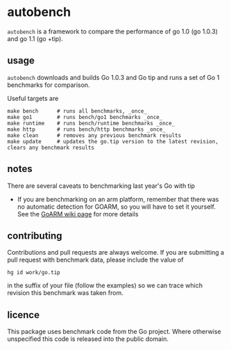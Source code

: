 autobench
=========

`autobench` is a framework to compare the performance of go 1.0 (go 1.0.3) and go 1.1 (go +tip).

usage
-----

`autobench` downloads and builds Go 1.0.3 and Go tip and runs a set of Go 1 benchmarks for comparison.

Useful targets are
	
    make bench		# runs all benchmarks, _once_
    make go1 		# runs bench/go1 benchmarks _once_
    make runtime 	# runs bench/runtime benchmarks _once_
    make http	 	# runs bench/http benchmarks _once_
    make clean 		# removes any previous benchmark results
    make update		# updates the go.tip version to the latest revision, clears any benchmark results

notes
-----

There are several caveats to benchmarking last year's Go with tip

 * If you are benchmarking on an arm platform, remember that there was no automatic detection for GOARM, so you will have to set it yourself. See the [GoARM wiki page](https://code.google.com/p/go-wiki/wiki/GoArm) for more details

contributing
------------

Contributions and pull requests are always welcome. If you are submitting a pull request with benchmark data, please include the value of

    hg id work/go.tip

in the suffix of your file (follow the examples) so we can trace which revision this benchmark was taken from.

licence
-------

This package uses benchmark code from the Go project. Where otherwise unspecified this code is released into the public domain.

